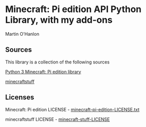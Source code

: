 # Minecraft: Pi edition API Python Library, with my add-ons

Martin O'Hanlon

## Sources

This library is a collection of the following sources

[Python 3 Minecraft: Pi edition library](https://github.com/py3minepi/py3minepi)

[minecraftstuff](https://github.com/martinohanlon/minecraft-stuff)

## Licenses

Minecraft: Pi edition LICENSE - [minecraft-pi-edition-LICENSE.txt](https://github.com/martinohanlon/mcpi/blob/master/mcpi/minecraft-pi-edition-LICENSE.txt)

minecraftstuff LICENSE - [minecraft-stuff-LICENSE](https://github.com/martinohanlon/mcpi/blob/master/mcpi/minecraft-stuff-LICENSE)


